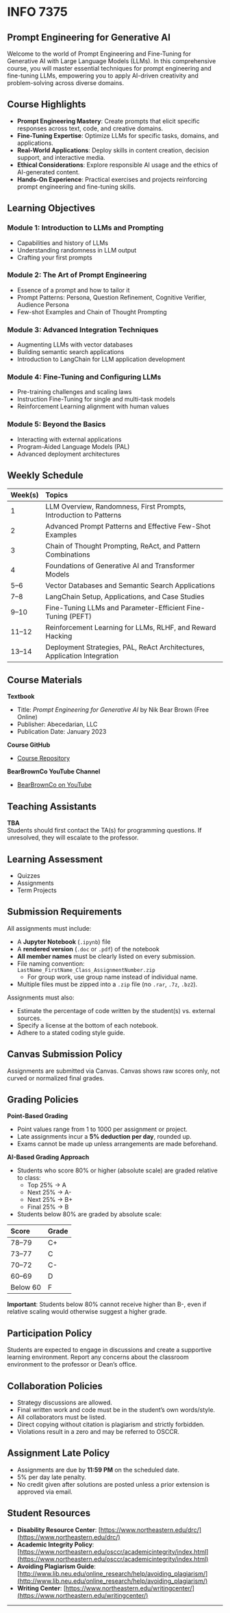 # INFO 7375  
## Prompt Engineering for Generative AI

Welcome to the world of Prompt Engineering and Fine-Tuning for Generative AI with Large Language Models (LLMs). In this comprehensive course, you will master essential techniques for prompt engineering and fine-tuning LLMs, empowering you to apply AI-driven creativity and problem-solving across diverse domains.

## Course Highlights
- **Prompt Engineering Mastery**: Create prompts that elicit specific responses across text, code, and creative domains.
- **Fine-Tuning Expertise**: Optimize LLMs for specific tasks, domains, and applications.
- **Real-World Applications**: Deploy skills in content creation, decision support, and interactive media.
- **Ethical Considerations**: Explore responsible AI usage and the ethics of AI-generated content.
- **Hands-On Experience**: Practical exercises and projects reinforcing prompt engineering and fine-tuning skills.

## Learning Objectives

### Module 1: Introduction to LLMs and Prompting
- Capabilities and history of LLMs
- Understanding randomness in LLM output
- Crafting your first prompts

### Module 2: The Art of Prompt Engineering
- Essence of a prompt and how to tailor it
- Prompt Patterns: Persona, Question Refinement, Cognitive Verifier, Audience Persona
- Few-shot Examples and Chain of Thought Prompting

### Module 3: Advanced Integration Techniques
- Augmenting LLMs with vector databases
- Building semantic search applications
- Introduction to LangChain for LLM application development

### Module 4: Fine-Tuning and Configuring LLMs
- Pre-training challenges and scaling laws
- Instruction Fine-Tuning for single and multi-task models
- Reinforcement Learning alignment with human values

### Module 5: Beyond the Basics
- Interacting with external applications
- Program-Aided Language Models (PAL)
- Advanced deployment architectures

## Weekly Schedule

| Week(s) | Topics |
|:--------|:-------|
| 1 | LLM Overview, Randomness, First Prompts, Introduction to Patterns |
| 2 | Advanced Prompt Patterns and Effective Few-Shot Examples |
| 3 | Chain of Thought Prompting, ReAct, and Pattern Combinations |
| 4 | Foundations of Generative AI and Transformer Models |
| 5–6 | Vector Databases and Semantic Search Applications |
| 7–8 | LangChain Setup, Applications, and Case Studies |
| 9–10 | Fine-Tuning LLMs and Parameter-Efficient Fine-Tuning (PEFT) |
| 11–12 | Reinforcement Learning for LLMs, RLHF, and Reward Hacking |
| 13–14 | Deployment Strategies, PAL, ReAct Architectures, Application Integration |

## Course Materials

**Textbook**  
- Title: *Prompt Engineering for Generative AI* by Nik Bear Brown (Free Online)  
- Publisher: Abecedarian, LLC  
- Publication Date: January 2023

**Course GitHub**  
- [Course Repository](https://github.com/nikbearbrown)

**BearBrownCo YouTube Channel**  
- [BearBrownCo on YouTube](https://www.youtube.com/@BearBrownCo)

## Teaching Assistants
**TBA**  
Students should first contact the TA(s) for programming questions. If unresolved, they will escalate to the professor.

## Learning Assessment
- Quizzes
- Assignments
- Term Projects

## Submission Requirements

All assignments must include:
- A **Jupyter Notebook** (`.ipynb`) file
- A **rendered version** (`.doc` or `.pdf`) of the notebook
- **All member names** must be clearly listed on every submission.
- File naming convention: `LastName_FirstName_Class_AssignmentNumber.zip`
  - For group work, use group name instead of individual name.
- Multiple files must be zipped into a `.zip` file (no `.rar`, `.7z`, `.bz2`).

Assignments must also:
- Estimate the percentage of code written by the student(s) vs. external sources.
- Specify a license at the bottom of each notebook.
- Adhere to a stated coding style guide.

## Canvas Submission Policy
Assignments are submitted via Canvas. Canvas shows raw scores only, not curved or normalized final grades.

## Grading Policies

**Point-Based Grading**
- Point values range from 1 to 1000 per assignment or project.
- Late assignments incur a **5% deduction per day**, rounded up.
- Exams cannot be made up unless arrangements are made beforehand.

**AI-Based Grading Approach**
- Students who score 80% or higher (absolute scale) are graded relative to class:
  - Top 25% → A
  - Next 25% → A-
  - Next 25% → B+
  - Final 25% → B
- Students below 80% are graded by absolute scale:

| Score | Grade |
|:-----|:-----|
| 78–79 | C+ |
| 73–77 | C |
| 70–72 | C- |
| 60–69 | D |
| Below 60 | F |

**Important**: Students below 80% cannot receive higher than B-, even if relative scaling would otherwise suggest a higher grade.

## Participation Policy
Students are expected to engage in discussions and create a supportive learning environment. Report any concerns about the classroom environment to the professor or Dean’s office.

## Collaboration Policies
- Strategy discussions are allowed.
- Final written work and code must be in the student’s own words/style.
- All collaborators must be listed.
- Direct copying without citation is plagiarism and strictly forbidden.
- Violations result in a zero and may be referred to OSCCR.

## Assignment Late Policy
- Assignments are due by **11:59 PM** on the scheduled date.
- 5% per day late penalty.
- No credit given after solutions are posted unless a prior extension is approved via email.

## Student Resources

- **Disability Resource Center**: [https://www.northeastern.edu/drc/](https://www.northeastern.edu/drc/)
- **Academic Integrity Policy**: [https://www.northeastern.edu/osccr/academicintegrity/index.html](https://www.northeastern.edu/osccr/academicintegrity/index.html)
- **Avoiding Plagiarism Guide**: [http://www.lib.neu.edu/online_research/help/avoiding_plagiarism/](http://www.lib.neu.edu/online_research/help/avoiding_plagiarism/)
- **Writing Center**: [https://www.northeastern.edu/writingcenter/](https://www.northeastern.edu/writingcenter/)

---
